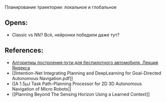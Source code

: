 Планирование траектории: локальное и глобальное


## Opens:
- Classic vs NN? Всё, нейронки победили даже тут?

## References:
- [Алгоритмы построения пути для беспилотного автомобиля. Лекция Яндекса](https://habr.com/ru/post/483018/)
- [[Intention-Net Integrating Planning and DeepLearning for Goal-Directed Autonomous Navigation.pdf]]
- [[A 1.5μJ Task Path-Planning Processor for 2D 3D Autonomous Navigation of Micro Robots]]
- [[Planning Beyond The Sensing Horizon Using a Learned Context]]
